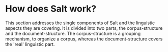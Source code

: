 # How does Salt work?

This section addresses the single components of Salt and the linguistic
aspects they are covering. It is divided into two parts, the
corpus-structure and the document-structure. The corpus-structure is a
grouping mechanism, to organize a corpus, whereas the document-structure
covers the \'real\' linguistic part.

